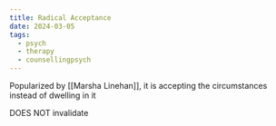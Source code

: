 ```yaml
---
title: Radical Acceptance
date: 2024-03-05
tags:
  - psych
  - therapy
  - counsellingpsych
---
```

Popularized by [[Marsha Linehan]], it is accepting the circumstances instead of dwelling in it

DOES NOT invalidate
